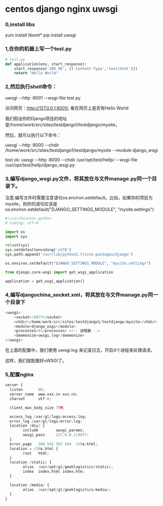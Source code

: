 # centos django nginx uwsgi

### 0,install libs
yum install libxml*
pip install uwsgi

### 1,在你的机器上写一个test.py
```Python
# test.py
def application(env, start_response):
    start_response('200 OK', [('Content-Type','text/html')])
    return "Hello World"
```

### 2,然后执行shell命令：

uwsgi --http :8001 --wsgi-file test.py

访问网页：http://127.0.0.1:8001/,  看在网页上是否有Hello World


我们假设你的Django项目的地址是/home/work/src/sites/testdjango1/testdjango/mysite，

然后，就可以执行以下命令：

uwsgi --http :8000 --chdir /home/work/src/sites/testdjango1/testdjango/mysite --module django_wsgi

test ok:    uwsgi --http :8000 --chdir /usr/opt/test/hellp/ --wsgi-file /usr/opt/test/hellp/django_wsgi.py


### 3,编写django_wsgi.py文件，将其放在与文件manage.py同一个目录下。
注意:编写文件时需要注意语句os.environ.setdefault。比如，如果你的项目为mysite，则你的语句应该是os.environ.setdefault("DJANGO_SETTINGS_MODULE", "mysite.settings")
```Python
#!/usr/bin/env python 
# coding: utf-8 

import os
import sys

reload(sys)
sys.setdefaultencoding('utf8')
sys.path.append('/usr/lib/python2.7/site-packages/django')

os.environ.setdefault("DJANGO_SETTINGS_MODULE", "mysite.settings")

from django.core.wsgi import get_wsgi_application

application = get_wsgi_application()
```


### 4,编写djangochina_socket.xml，将其放在与文件manage.py同一个目录下

```Python
<uwsgi>
    <socket>:8077</socket>
    <chdir>/home/work/src/sites/testdjango1/testdjango/mysite</chdir>
    <module>django_wsgi</module>
    <processes>4</processes> <!-- 进程数 -->
    <daemonize>uwsgi.log</daemonize>
</uwsgi>
```

在上面的配置中，我们使用 uwsgi.log 来记录日志，开启4个进程来处理请求。

这样，我们就配置好uWSGI了。

### 5,配置nginx

```Python
server {
  listen       80;
  server_name  www.xxx.cn xxx.cn;
  charset      utf-8;

  client_max_body_size 75M;

  access_log /var/gl/logs/access.log;
  error_log /var/gl/logs/error.log;
  location /diy/ {
        include        uwsgi_params;
        uwsgi_pass     127.0.0.1:8077;
  }
  error_page   500 502 503 504  /50x.html;
  location = /50x.html {
        root   html;
  }
  location /static/ {
        alias  /usr/opt/gl/geeklogistics/static/;
        index  index.html index.htm;
  }

  location /media/ {
        alias  /usr/opt/gl/geeklogistics/media/;
  }
}
```








